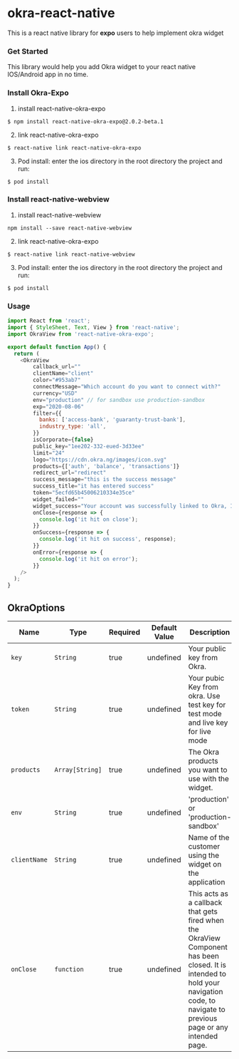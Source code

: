 # okra-react-native

This is a react native library for **expo** users to help implement okra widget

### Get Started
This library would help you add Okra widget to your react native IOS/Android app in no time. 

### Install Okra-Expo
1. install react-native-okra-expo
``` npm
$ npm install react-native-okra-expo@2.0.2-beta.1
```

2. link react-native-okra-expo
``` npm
$ react-native link react-native-okra-expo
```

3. Pod install: enter the ios directory in the root directory the project and run:
``` pod
$ pod install
```

### Install react-native-webview

1. install react-native-webview
``` npm
npm install --save react-native-webview
```

2. link react-native-okra-expo
``` npm
$ react-native link react-native-webview
```

3. Pod install: enter the ios directory in the root directory the project and run:
``` pod
$ pod install
```



### Usage


``` javascript
import React from 'react';
import { StyleSheet, Text, View } from 'react-native';
import OkraView from 'react-native-okra-expo';

export default function App() {
  return (
    <OkraView
        callback_url=""
        clientName="client"
        color="#953ab7"
        connectMessage="Which account do you want to connect with?"
        currency="USD"
        env="production" // for sandbox use production-sandbox
        exp="2020-08-06"
        filter={{
          banks: ['access-bank', 'guaranty-trust-bank'],
          industry_type: 'all',
        }}
        isCorporate={false}
        public_key="1ee202-332-eued-3d33ee"
        limit="24"
        logo="https://cdn.okra.ng/images/icon.svg"
        products={['auth', 'balance', 'transactions']}
        redirect_url="redirect"
        success_message="this is the success message"
        success_title="it has entered success"
        token="5ecfd65b45006210334e35ce"
        widget_failed=""
        widget_success="Your account was successfully linked to Okra, Inc"
        onClose={response => {
          console.log('it hit on close');
        }}
        onSuccess={response => {
          console.log('it hit on success', response);
        }}
        onError={response => {
          console.log('it hit on error');
        }}
    />
  );
}
```

## OkraOptions

|Name                   | Type           | Required            | Default Value       | Description         |
|-----------------------|----------------|---------------------|---------------------|---------------------|
|  `key `               | `String`       | true                |  undefined          | Your public key from Okra.
|  `token`              | `String`       | true                |  undefined          | Your pubic Key from okra. Use test key for test mode and live key for live mode
|  `products`           | `Array[String]`| true                |  undefined          | The Okra products you want to use with the widget.
|  `env`                | `String`       | true                |  undefined          | 'production' or 'production-sandbox'
|  `clientName`         | `String`       | true                |  undefined          | Name of the customer using the widget on the application
|  `onClose`            | `function`     | true                |  undefined          | This acts as a callback that gets fired when the OkraView Component has been closed. It is intended to hold your navigation code, to navigate to previous page or any intended page. 
